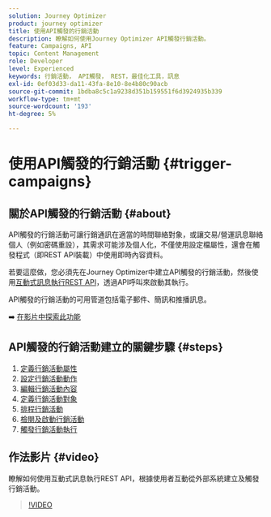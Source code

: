 ```yaml
---
solution: Journey Optimizer
product: journey optimizer
title: 使用API觸發的行銷活動
description: 瞭解如何使用Journey Optimizer API觸發行銷活動。
feature: Campaigns, API
topic: Content Management
role: Developer
level: Experienced
keywords: 行銷活動， API觸發， REST，最佳化工具，訊息
exl-id: 0ef03d33-da11-43fa-8e10-8e4b80c90acb
source-git-commit: 1bdba8c5c1a9238d351b159551f6d3924935b339
workflow-type: tm+mt
source-wordcount: '193'
ht-degree: 5%

---
```



# 使用API觸發的行銷活動 {#trigger-campaigns}

## 關於API觸發的行銷活動 {#about}

API觸發的行銷活動可讓行銷通訊在適當的時間聯絡對象，或讓交易/營運訊息聯絡個人（例如密碼重設），其需求可能涉及個人化，不僅使用設定檔屬性，還會在觸發程式（即REST API裝載）中使用即時內容資料。

若要這麼做，您必須先在Journey Optimizer中建立API觸發的行銷活動，然後使用[互動式訊息執行REST API](https://developer.adobe.com/journey-optimizer-apis/references/messaging/#tag/execution)，透過API呼叫來啟動其執行。

API觸發的行銷活動的可用管道包括電子郵件、簡訊和推播訊息。

➡️ [在影片中探索此功能](#video)

## API觸發的行銷活動建立的關鍵步驟 {#steps}

1. [定義行銷活動屬性](api-triggered-campaign-properties.md)
1. [設定行銷活動動作](api-triggered-campaign-action.md)
1. [編輯行銷活動內容](api-triggered-campaign-content.md)
1. [定義行銷活動對象](api-triggered-campaign-audience.md)
1. [排程行銷活動](api-triggered-campaign-schedule.md)
1. [檢閱及啟動行銷活動](review-activate-api-triggered-campaign.md)
1. [觸發行銷活動執行](trigger-campaigns.md)

## 作法影片 {#video}

瞭解如何使用互動式訊息執行REST API，根據使用者互動從外部系統建立及觸發行銷活動。

>[!VIDEO](https://video.tv.adobe.com/v/3425358?quality=12)
